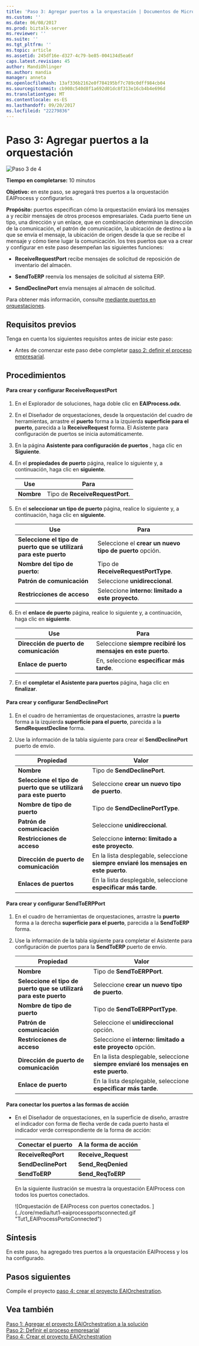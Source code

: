 ```yaml
---
title: 'Paso 3: Agregar puertos a la orquestación | Documentos de Microsoft'
ms.custom: ''
ms.date: 06/08/2017
ms.prod: biztalk-server
ms.reviewer: ''
ms.suite: ''
ms.tgt_pltfrm: ''
ms.topic: article
ms.assetid: 245df16e-d327-4c79-be85-004134d5ea6f
caps.latest.revision: 45
author: MandiOhlinger
ms.author: mandia
manager: anneta
ms.openlocfilehash: 13af336b2162e0f784195bf7c789c0dff984cb04
ms.sourcegitcommit: cb908c540d8f1a692d01dc8f313e16cb4b4e696d
ms.translationtype: MT
ms.contentlocale: es-ES
ms.lasthandoff: 09/20/2017
ms.locfileid: "22279836"
---
```

# <a name="step-3-add-ports-to-the-orchestration"></a>Paso 3: Agregar puertos a la orquestación
![Paso 3 de 4](../adapters-and-accelerators/adapter-oracle-ebs/media/step-3of4.gif "Step_3of4")  
  
 **Tiempo en completarse:** 10 minutos  
  
 **Objetivo:** en este paso, se agregará tres puertos a la orquestación EAIProcess y configurarlos.  
  
 **Propósito:** puertos especifican cómo la orquestación enviará los mensajes a y recibir mensajes de otros procesos empresariales. Cada puerto tiene un tipo, una dirección y un enlace, que en combinación determinan la dirección de la comunicación, el patrón de comunicación, la ubicación de destino a la que se envía el mensaje, la ubicación de origen desde la que se recibe el mensaje y cómo tiene lugar la comunicación. los tres puertos que va a crear y configurar en este paso desempeñan las siguientes funciones:  
  
-   **ReceiveRequestPort** recibe mensajes de solicitud de reposición de inventario del almacén.  
  
-   **SendToERP** reenvía los mensajes de solicitud al sistema ERP.  
  
-   **SendDeclinePort** envía mensajes al almacén de solicitud.  
  
 Para obtener más información, consulte [mediante puertos en orquestaciones](../core/using-ports-in-orchestrations.md).  
  
## <a name="prerequisites"></a>Requisitos previos  
 Tenga en cuenta los siguientes requisitos antes de iniciar este paso:  
  
-   Antes de comenzar este paso debe completar [paso 2: definir el proceso empresarial](../core/step-2-define-the-business-process.md).  
  
## <a name="procedures"></a>Procedimientos  
  
#### <a name="to-create-and-configure-receiverequestport"></a>Para crear y configurar ReceiveRequestPort  
  
1.  En el Explorador de soluciones, haga doble clic en **EAIProcess.odx**.  
  
2.  En el Diseñador de orquestaciones, desde la orquestación del cuadro de herramientas, arrastre el **puerto** forma a la izquierda **superficie para el puerto**, parecida a la **ReceiveRequest** forma. El Asistente para configuración de puertos se inicia automáticamente.  
  
3.  En la página **Asistente para configuración de puertos** , haga clic en **Siguiente**.  
  
4.  En el **propiedades de puerto** página, realice lo siguiente y, a continuación, haga clic en **siguiente**.  
  
    |Use|Para|  
    |--------------|----------------|  
    |**Nombre**|Tipo de **ReceiveRequestPort**.|  
  
5.  En el **seleccionar un tipo de puerto** página, realice lo siguiente y, a continuación, haga clic en **siguiente**.  
  
    |Use|Para|  
    |--------------|----------------|  
    |**Seleccione el tipo de puerto que se utilizará para este puerto**|Seleccione el **crear un nuevo tipo de puerto** opción.|  
    |**Nombre del tipo de puerto:**|Tipo de **ReceiveRequestPortType**.|  
    |**Patrón de comunicación**|Seleccione **unidireccional**.|  
    |**Restricciones de acceso**|Seleccione **interno: limitado a este proyecto**.|  
  
6.  En el **enlace de puerto** página, realice lo siguiente y, a continuación, haga clic en **siguiente**.  
  
    |Use|Para|  
    |--------------|----------------|  
    |**Dirección de puerto de comunicación**|Seleccione **siempre recibiré los mensajes en este puerto**.|  
    |**Enlace de puerto**|En, seleccione **especificar más tarde**.|  
  
7.  En el **completar el Asistente para puertos** página, haga clic en **finalizar**.  
  
#### <a name="to-create-and-configure-senddeclineport"></a>Para crear y configurar SendDeclinePort  
  
1.  En el cuadro de herramientas de orquestaciones, arrastre la **puerto** forma a la izquierda **superficie para el puerto**, parecida a la **SendRequestDecline** forma.  
  
2.  Use la información de la tabla siguiente para crear el **SendDeclinePort** puerto de envío.  
  
    |Propiedad|Valor|  
    |--------------|-----------|  
    |**Nombre**|Tipo de **SendDeclinePort**.|  
    |**Seleccione el tipo de puerto que se utilizará para este puerto**|Seleccione **crear un nuevo tipo de puerto**.|  
    |**Nombre de tipo de puerto**|Tipo de **SendDeclinePortType**.|  
    |**Patrón de comunicación**|Seleccione **unidireccional**.|  
    |**Restricciones de acceso**|Seleccione **interno: limitado a este proyecto**.|  
    |**Dirección de puerto de comunicación**|En la lista desplegable, seleccione **siempre enviaré los mensajes en este puerto**.|  
    |**Enlaces de puertos**|En la lista desplegable, seleccione **especificar más tarde**.|  
  
#### <a name="to-create-and-configure-sendtoerpport"></a>Para crear y configurar SendToERPPort  
  
1.  En el cuadro de herramientas de orquestaciones, arrastre la **puerto** forma a la derecha **superficie para el puerto**, parecida a la **SendToERP** forma.  
  
2.  Use la información de la tabla siguiente para completar el Asistente para configuración de puertos para la **SendToERP** puerto de envío.  
  
    |Propiedad|Valor|  
    |--------------|-----------|  
    |**Nombre**|Tipo de **SendToERPPort**.|  
    |**Seleccione el tipo de puerto que se utilizará para este puerto**|Seleccione **crear un nuevo tipo de puerto**.|  
    |**Nombre de tipo de puerto**|Tipo de **SendToERPPortType**.|  
    |**Patrón de comunicación**|Seleccione el **unidireccional** opción.|  
    |**Restricciones de acceso**|Seleccione el **interno: limitado a este proyecto** opción.|  
    |**Dirección de puerto de comunicación**|En la lista desplegable, seleccione **siempre enviaré los mensajes en este puerto**.|  
    |**Enlace de puerto**|En la lista desplegable, seleccione **especificar más tarde**.|  
  
#### <a name="to-connect-the-ports-to-the-action-shapes"></a>Para conectar los puertos a las formas de acción  
  
-   En el Diseñador de orquestaciones, en la superficie de diseño, arrastre el indicador con forma de flecha verde de cada puerto hasta el indicador verde correspondiente de la forma de acción:  
  
    |Conectar el puerto|A la forma de acción|  
    |-----------------------|--------------------------|  
    |**ReceiveReqPort**|**Receive_Request**|  
    |**SendDeclinePort**|**Send_ReqDenied**|  
    |**SendToERP**|**Send_ReqToERP**|  
  
     En la siguiente ilustración se muestra la orquestación EAIProcess con todos los puertos conectados.  
  
     ![Orquestación de EAIProcess con puertos conectados. ] (../core/media/tut1-eaiprocessportsconnected.gif "Tut1_EAIProcessPortsConnected")  
  
## <a name="what-did-i-just-do"></a>Síntesis  
 En este paso, ha agregado tres puertos a la orquestación EAIProcess y los ha configurado.  
  
## <a name="next-steps"></a>Pasos siguientes  
 Compile el proyecto [paso 4: crear el proyecto EAIOrchestration](../core/step-4-build-the-eaiorchestration-project.md).  
  
## <a name="see-also"></a>Vea también  
 [Paso 1: Agregar el proyecto EAIOrchestration a la solución](../core/step-1-add-eaiorchestration-project-to-the-solution.md)   
 [Paso 2: Definir el proceso empresarial](../core/step-2-define-the-business-process.md)   
 [Paso 4: Crear el proyecto EAIOrchestration](../core/step-4-build-the-eaiorchestration-project.md)